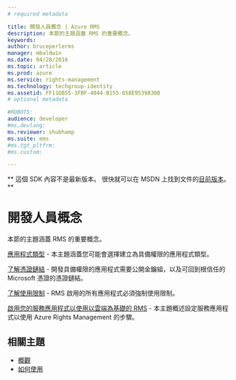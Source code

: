 ```yaml
---
# required metadata

title: 開發人員概念 | Azure RMS
description: 本節的主題涵蓋 RMS 的重要概念。
keywords:
author: bruceperlerms
manager: mbaldwin
ms.date: 04/28/2016
ms.topic: article
ms.prod: azure
ms.service: rights-management
ms.technology: techgroup-identity
ms.assetid: FF11DB55-3FBF-4044-B155-858E95398300
# optional metadata

#ROBOTS:
audience: developer
#ms.devlang:
ms.reviewer: shubhamp
ms.suite: ems
#ms.tgt_pltfrm:
#ms.custom:

---
```

** 這個 SDK 內容不是最新版本。 很快就可以在 MSDN 上找到文件的[目前版本](https://msdn.microsoft.com/library/windows/desktop/hh535290(v=vs.85).aspx)。 **
# 開發人員概念

本節的主題涵蓋 RMS 的重要概念。

[應用程式類型](application-types.md) - 本主題涵蓋您可能會選擇建立為具備權限的應用程式類型。

[了解憑證鏈結](understanding-certificate-chains.md) - 開發具備權限的應用程式需要公開金鑰組，以及可回到根信任的 Microsoft 憑證的憑證鏈結。

[了解使用限制](understanding-usage-restrictions.md) - RMS 啟用的所有應用程式必須強制使用限制。

[啟用您的服務應用程式以使用以雲端為基礎的 RMS](how-to-use-file-api-with-aadrm-cloud.md) - 本主題概述設定服務應用程式以使用 Azure Rights Management 的步驟。

 

## 相關主題 ##
- [概觀](ad-rms-overview.md)
- [如何使用](how-to-use-msipc.md)
 

 


<!--HONumber=Jun16_HO1-->


